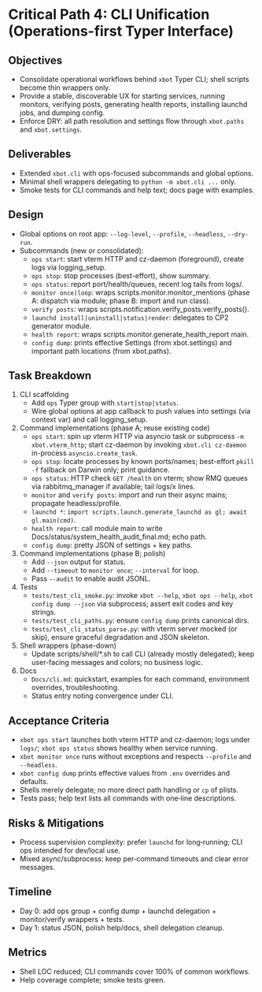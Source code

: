 # Critical Path 4: CLI Unification (Operations-first Typer Interface)

## Objectives
- Consolidate operational workflows behind `xbot` Typer CLI; shell scripts become thin wrappers only.
- Provide a stable, discoverable UX for starting services, running monitors, verifying posts, generating health reports, installing launchd jobs, and dumping config.
- Enforce DRY: all path resolution and settings flow through `xbot.paths` and `xbot.settings`.

## Deliverables
- Extended `xbot.cli` with ops-focused subcommands and global options.
- Minimal shell wrappers delegating to `python -m xbot.cli ...` only.
- Smoke tests for CLI commands and help text; docs page with examples.

## Design
- Global options on root app: `--log-level`, `--profile`, `--headless`, `--dry-run`.
- Subcommands (new or consolidated):
  - `ops start`: start vterm HTTP and cz-daemon (foreground), create logs via logging_setup.
  - `ops stop`: stop processes (best-effort), show summary.
  - `ops status`: report port/health/queues, recent log tails from logs/.
  - `monitor once|loop`: wraps scripts.monitor.monitor_mentions (phase A: dispatch via module; phase B: import and run class).
  - `verify posts`: wraps scripts.notification.verify_posts.verify_posts().
  - `launchd install|uninstall|status|render`: delegates to CP2 generator module.
  - `health report`: wraps scripts.monitor.generate_health_report main.
  - `config dump`: prints effective Settings (from xbot.settings) and important path locations (from xbot.paths).

## Task Breakdown
1) CLI scaffolding
   - Add `ops` Typer group with `start|stop|status`.
   - Wire global options at app callback to push values into settings (via context var) and call logging_setup.
2) Command implementations (phase A; reuse existing code)
   - `ops start`: spin up vterm HTTP via asyncio task or subprocess `-m xbot.vterm_http`; start cz-daemon by invoking `xbot.cli cz-daemon` in-process `asyncio.create_task`.
   - `ops stop`: locate processes by known ports/names; best-effort `pkill -f` fallback on Darwin only; print guidance.
   - `ops status`: HTTP check `GET /health` on vterm; show RMQ queues via rabbitmq_manager if available; tail logs/x lines.
   - `monitor` and `verify posts`: import and run their async mains; propagate headless/profile.
   - `launchd *`: `import scripts.launch.generate_launchd as gl; await gl.main(cmd)`.
   - `health report`: call module main to write Docs/status/system_health_audit_final.md; echo path.
   - `config dump`: pretty JSON of settings + key paths.
3) Command implementations (phase B; polish)
   - Add `--json` output for status.
   - Add `--timeout` to `monitor once`; `--interval` for loop.
   - Pass `--audit` to enable audit JSONL.
4) Tests
   - `tests/test_cli_smoke.py`: invoke `xbot --help`, `xbot ops --help`, `xbot config dump --json` via subprocess; assert exit codes and key strings.
   - `tests/test_cli_paths.py`: ensure `config dump` prints canonical dirs.
   - `tests/test_cli_status_parse.py`: with vterm server mocked (or skip), ensure graceful degradation and JSON skeleton.
5) Shell wrappers (phase-down)
   - Update scripts/shell/*.sh to call CLI (already mostly delegated); keep user-facing messages and colors; no business logic.
6) Docs
   - `Docs/cli.md`: quickstart, examples for each command, environment overrides, troubleshooting.
   - Status entry noting convergence under CLI.

## Acceptance Criteria
- `xbot ops start` launches both vterm HTTP and cz-daemon; logs under `logs/`; `xbot ops status` shows healthy when service running.
- `xbot monitor once` runs without exceptions and respects `--profile` and `--headless`.
- `xbot config dump` prints effective values from `.env` overrides and defaults.
- Shells merely delegate; no more direct path handling or `cp` of plists.
- Tests pass; help text lists all commands with one‑line descriptions.

## Risks & Mitigations
- Process supervision complexity: prefer `launchd` for long‑running; CLI ops intended for dev/local use.
- Mixed async/subprocess: keep per‑command timeouts and clear error messages.

## Timeline
- Day 0: add ops group + config dump + launchd delegation + monitor/verify wrappers + tests.
- Day 1: status JSON, polish help/docs, shell delegation cleanup.

## Metrics
- Shell LOC reduced; CLI commands cover 100% of common workflows.
- Help coverage complete; smoke tests green.
